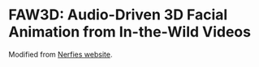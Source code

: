 # FAW3D: Audio-Driven 3D Facial Animation from In-the-Wild Videos

Modified from [Nerfies website](https://nerfies.github.io).
